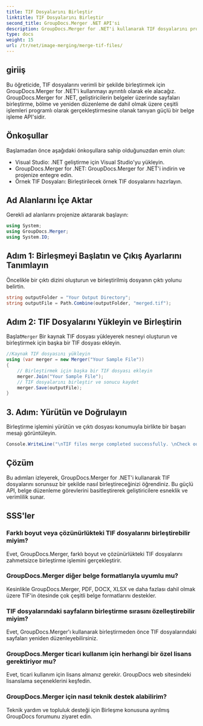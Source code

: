 ```yaml
---
title: TIF Dosyalarını Birleştir
linktitle: TIF Dosyalarını Birleştir
second_title: GroupDocs.Merger .NET API'si
description: GroupDocs.Merger for .NET'i kullanarak TIF dosyalarını programlı olarak nasıl birleştireceğinizi öğrenin. .NET geliştiricileri için verimli belge işleme API'si.
type: docs
weight: 15
url: /tr/net/image-merging/merge-tif-files/
---
```

## giriiş
Bu öğreticide, TIF dosyalarını verimli bir şekilde birleştirmek için GroupDocs.Merger for .NET'i kullanmayı ayrıntılı olarak ele alacağız. GroupDocs.Merger for .NET, geliştiricilerin belgeler üzerinde sayfaları birleştirme, bölme ve yeniden düzenleme de dahil olmak üzere çeşitli işlemleri programlı olarak gerçekleştirmesine olanak tanıyan güçlü bir belge işleme API'sidir.
## Önkoşullar
Başlamadan önce aşağıdaki önkoşullara sahip olduğunuzdan emin olun:
- Visual Studio: .NET geliştirme için Visual Studio'yu yükleyin.
- GroupDocs.Merger for .NET: GroupDocs.Merger for .NET'i indirin ve projenize entegre edin.
- Örnek TIF Dosyaları: Birleştirilecek örnek TIF dosyalarını hazırlayın.

## Ad Alanlarını İçe Aktar
Gerekli ad alanlarını projenize aktararak başlayın:
```csharp
using System; 
using GroupDocs.Merger;
using System.IO;
```
## Adım 1: Birleşmeyi Başlatın ve Çıkış Ayarlarını Tanımlayın
Öncelikle bir çıktı dizini oluşturun ve birleştirilmiş dosyanın çıktı yolunu belirtin.
```csharp
string outputFolder = "Your Output Directory";
string outputFile = Path.Combine(outputFolder, "merged.tif");
```
## Adım 2: TIF Dosyalarını Yükleyin ve Birleştirin
 Başlat`Merger` Bir kaynak TIF dosyası yükleyerek nesneyi oluşturun ve birleştirmek için başka bir TIF dosyası ekleyin.
```csharp
//Kaynak TIF dosyasını yükleyin
using (var merger = new Merger("Your Sample File"))
{
    // Birleştirmek için başka bir TIF dosyası ekleyin
    merger.Join("Your Sample File");
    // TIF dosyalarını birleştir ve sonucu kaydet
    merger.Save(outputFile);
}
```
## 3. Adım: Yürütün ve Doğrulayın
Birleştirme işlemini yürütün ve çıktı dosyası konumuyla birlikte bir başarı mesajı görüntüleyin.
```csharp
Console.WriteLine("\nTIF files merge completed successfully. \nCheck output in {0}", outputFolder);
```

## Çözüm
Bu adımları izleyerek, GroupDocs.Merger for .NET'i kullanarak TIF dosyalarını sorunsuz bir şekilde nasıl birleştireceğinizi öğrendiniz. Bu güçlü API, belge düzenleme görevlerini basitleştirerek geliştiricilere esneklik ve verimlilik sunar.

## SSS'ler
### Farklı boyut veya çözünürlükteki TIF dosyalarını birleştirebilir miyim?
Evet, GroupDocs.Merger, farklı boyut ve çözünürlükteki TIF dosyalarını zahmetsizce birleştirme işlemini gerçekleştirir.
### GroupDocs.Merger diğer belge formatlarıyla uyumlu mu?
Kesinlikle GroupDocs.Merger, PDF, DOCX, XLSX ve daha fazlası dahil olmak üzere TIF'in ötesinde çok çeşitli belge formatlarını destekler.
### TIF dosyalarındaki sayfaların birleştirme sırasını özelleştirebilir miyim?
Evet, GroupDocs.Merger'ı kullanarak birleştirmeden önce TIF dosyalarındaki sayfaları yeniden düzenleyebilirsiniz.
### GroupDocs.Merger ticari kullanım için herhangi bir özel lisans gerektiriyor mu?
Evet, ticari kullanım için lisans almanız gerekir. GroupDocs web sitesindeki lisanslama seçeneklerini keşfedin.
### GroupDocs.Merger için nasıl teknik destek alabilirim?
Teknik yardım ve topluluk desteği için Birleşme konusuna ayrılmış GroupDocs forumunu ziyaret edin.